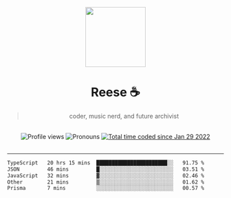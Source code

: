 <div align='center'>
  <img src='https://avatars.githubusercontent.com/u/73779441?v=4' width='140' height='140' />
  <h1>Reese ☕️</h1>
  <blockquote>coder, music nerd, and future archivist</blockquote>
  
  <br />
  
  <img alt="Profile views" src="https://komarev.com/ghpvc/?username=ruffpuff1" />
  <img alt='Pronouns' src='https://img.shields.io/endpoint?url=https://pronoundb.org/shields/61181f81be124c42b207bffd' />
  <a href="https://wakatime.com/@72bf611d-9557-4a85-aa1d-46f6a3346744"><img src="https://wakatime.com/badge/user/72bf611d-9557-4a85-aa1d-46f6a3346744.svg" alt="Total time coded since Jan 29 2022" /></a>
</div><br />

<hr />

<!--START_SECTION:waka-->

```txt
TypeScript   20 hrs 15 mins  ███████████████████████░░   91.75 %
JSON         46 mins         █░░░░░░░░░░░░░░░░░░░░░░░░   03.51 %
JavaScript   32 mins         ▓░░░░░░░░░░░░░░░░░░░░░░░░   02.46 %
Other        21 mins         ▒░░░░░░░░░░░░░░░░░░░░░░░░   01.62 %
Prisma       7 mins          ░░░░░░░░░░░░░░░░░░░░░░░░░   00.57 %
```

<!--END_SECTION:waka-->
